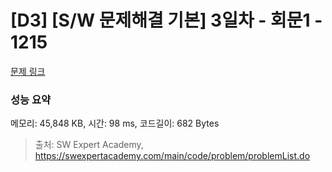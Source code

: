 # [D3] [S/W 문제해결 기본] 3일차 - 회문1 - 1215 

[문제 링크](https://swexpertacademy.com/main/code/problem/problemDetail.do?contestProbId=AV14QpAaAAwCFAYi) 

### 성능 요약

메모리: 45,848 KB, 시간: 98 ms, 코드길이: 682 Bytes



> 출처: SW Expert Academy, https://swexpertacademy.com/main/code/problem/problemList.do